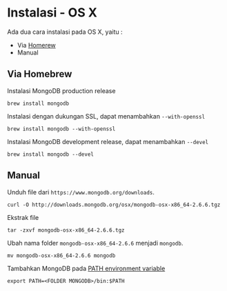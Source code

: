 # Instalasi - OS X

Ada dua cara instalasi pada OS X, yaitu :

- Via [Homerew](http://brew.sh/)
- Manual

## Via Homebrew

Instalasi MongoDB production release

    brew install mongodb
    
Instalasi dengan dukungan SSL, dapat menambahkan `--with-openssl`

    brew install mongodb --with-openssl

Instalasi MongoDB development release, dapat menambahkan `--devel`

    brew install mongodb --devel
    
    
## Manual

Unduh file dari `https://www.mongodb.org/downloads`.

    curl -O http://downloads.mongodb.org/osx/mongodb-osx-x86_64-2.6.6.tgz

Ekstrak file

    tar -zxvf mongodb-osx-x86_64-2.6.6.tgz

Ubah nama folder `mongodb-osx-x86_64-2.6.6` menjadi `mongodb`.

    mv mongodb-osx-x86_64-2.6.6 mongodb

Tambahkan MongoDB pada [PATH environment variable](http://en.wikipedia.org/wiki/PATH_%28variable%29)

    export PATH=<FOLDER MONGODB>/bin:$PATH


















